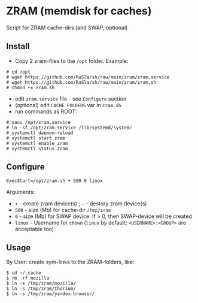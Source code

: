 # ZRAM (memdisk for caches)

Script for ZRAM cache-dirs (and SWAP, optional)

## Install

* Copy 2 zram-files to the `/opt` folder. Example:

```shell
# cd /opt
# wget https://github.com/RaSla/sh/raw/main/zram/zram.service
# wget https://github.com/RaSla/sh/raw/main/zram/zram.sh
# chmod +x zram.sh
```

* edit `zram.service` file - see `Configure` section
* (optional) edit `CACHE_FOLDERS` var in `zram.sh`
* run commands as ROOT:

```shell
# nano /opt/zram.service
# ln -sf /opt/zram.service /lib/systemd/system/
# systemctl daemon-reload
# systemctl start zram
# systemctl enable zram
# systemctl status zram
```

## Configure

`ExecStart=/opt/zram.sh + 500 0 linux`

Arguments:

* `+` - create zram device(s) ; `-` - destory zram device(s)
* `500` - size (Mb) for cache-dir `/tmp/zram`
* `0` - size (Mb) for SWAP device. If > 0, then SWAP-device will be created
* `linux` - Username for `chown` (`linux` by default; `<USERNAME>:<GROUP>` are acceptable too)

## Usage

By User: create sym-links to the ZRAM-folders, like:

```shell
$ cd ~/.cache
$ rm -rf mozilla
$ ln -s /tmp/zram/mozilla/
$ ln -s /tmp/zram/thorium/
$ ln -s /tmp/zram/yandex-browser/
```
